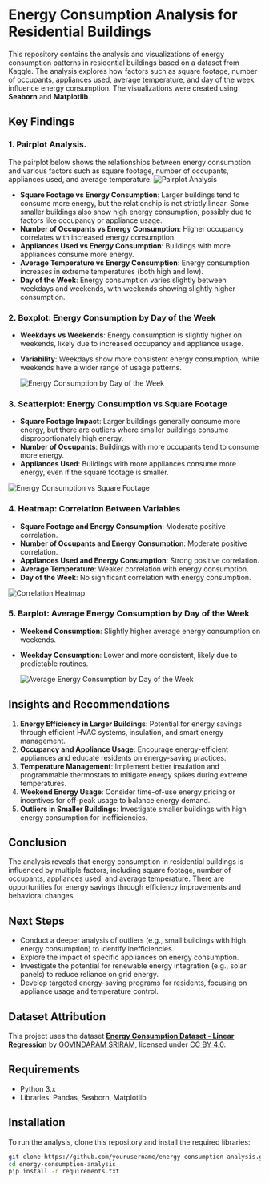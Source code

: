 # Energy Consumption Analysis for Residential Buildings

This repository contains the analysis and visualizations of energy consumption patterns in residential buildings based on a dataset from Kaggle. The analysis explores how factors such as square footage, number of occupants, appliances used, average temperature, and day of the week influence energy consumption. The visualizations were created using **Seaborn** and **Matplotlib**.

## Key Findings

### 1. Pairplot Analysis.
The pairplot below shows the relationships between energy consumption and various factors such as square footage, number of occupants, appliances used, and average temperature.
![Pairplot Analysis](output_0_1.png)
- **Square Footage vs Energy Consumption**: Larger buildings tend to consume more energy, but the relationship is not strictly linear. Some smaller buildings also show high energy consumption, possibly due to factors like occupancy or appliance usage.
- **Number of Occupants vs Energy Consumption**: Higher occupancy correlates with increased energy consumption.
- **Appliances Used vs Energy Consumption**: Buildings with more appliances consume more energy.
- **Average Temperature vs Energy Consumption**: Energy consumption increases in extreme temperatures (both high and low).
- **Day of the Week**: Energy consumption varies slightly between weekdays and weekends, with weekends showing slightly higher consumption.


### 2. Boxplot: Energy Consumption by Day of the Week
- **Weekdays vs Weekends**: Energy consumption is slightly higher on weekends, likely due to increased occupancy and appliance usage.
- **Variability**: Weekdays show more consistent energy consumption, while weekends have a wider range of usage patterns.
  
  ![Energy Consumption by Day of the Week](output_0_3.png)

### 3. Scatterplot: Energy Consumption vs Square Footage
- **Square Footage Impact**: Larger buildings generally consume more energy, but there are outliers where smaller buildings consume disproportionately high energy.
- **Number of Occupants**: Buildings with more occupants tend to consume more energy.
- **Appliances Used**: Buildings with more appliances consume more energy, even if the square footage is smaller.

![Energy Consumption vs Square Footage](output_0_4.png)

### 4. Heatmap: Correlation Between Variables
- **Square Footage and Energy Consumption**: Moderate positive correlation.
- **Number of Occupants and Energy Consumption**: Moderate positive correlation.
- **Appliances Used and Energy Consumption**: Strong positive correlation.
- **Average Temperature**: Weaker correlation with energy consumption.
- **Day of the Week**: No significant correlation with energy consumption.
  
![Correlation Heatmap](output_0_5.png)

### 5. Barplot: Average Energy Consumption by Day of the Week
- **Weekend Consumption**: Slightly higher average energy consumption on weekends.
- **Weekday Consumption**: Lower and more consistent, likely due to predictable routines.

  ![Average Energy Consumption by Day of the Week](output_0_7.png)

## Insights and Recommendations
1. **Energy Efficiency in Larger Buildings**: Potential for energy savings through efficient HVAC systems, insulation, and smart energy management.
2. **Occupancy and Appliance Usage**: Encourage energy-efficient appliances and educate residents on energy-saving practices.
3. **Temperature Management**: Implement better insulation and programmable thermostats to mitigate energy spikes during extreme temperatures.
4. **Weekend Energy Usage**: Consider time-of-use energy pricing or incentives for off-peak usage to balance energy demand.
5. **Outliers in Smaller Buildings**: Investigate smaller buildings with high energy consumption for inefficiencies.

## Conclusion
The analysis reveals that energy consumption in residential buildings is influenced by multiple factors, including square footage, number of occupants, appliances used, and average temperature. There are opportunities for energy savings through efficiency improvements and behavioral changes.

## Next Steps
- Conduct a deeper analysis of outliers (e.g., small buildings with high energy consumption) to identify inefficiencies.
- Explore the impact of specific appliances on energy consumption.
- Investigate the potential for renewable energy integration (e.g., solar panels) to reduce reliance on grid energy.
- Develop targeted energy-saving programs for residents, focusing on appliance usage and temperature control.

## Dataset Attribution
This project uses the dataset **[Energy Consumption Dataset - Linear Regression](https://www.kaggle.com/datasets/govindaramsriram/energy-consumption-dataset-linear-regression)** by [GOVINDARAM SRIRAM](https://www.kaggle.com/govindaramsriram), licensed under [CC BY 4.0](https://creativecommons.org/licenses/by/4.0/).

## Requirements
- Python 3.x
- Libraries: Pandas, Seaborn, Matplotlib

## Installation
To run the analysis, clone this repository and install the required libraries:

```bash
git clone https://github.com/yourusername/energy-consumption-analysis.git
cd energy-consumption-analysis
pip install -r requirements.txt
